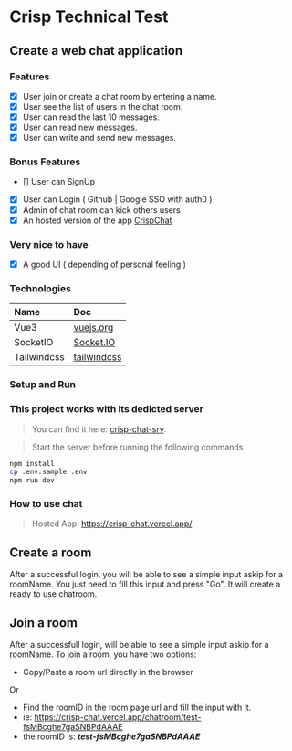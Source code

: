 # Crisp Technical Test

## Create a web chat application

### Features

- [x] User join or create a chat room by entering a name.
- [x] User see the list of users in the chat room.
- [x] User can read the last 10 messages.
- [x] User can read new messages.
- [x] User can write and send new messages.

### Bonus Features

- [] User can SignUp
- [x] User can Login ( Github | Google SSO with auth0 )
- [x] Admin of chat room can kick others users
- [x] An hosted version of the app [CrispChat](https://crisp-chat.vercel.app/)

### Very nice to have

- [x] A good UI ( depending of personal feeling )

### Technologies

| Name        | Doc                                     |
| :---------- | :-------------------------------------- |
| Vue3        | [vuejs.org](https://vuejs.org/)         |
| SocketIO    | [Socket.IO](https://socket.io)          |
| Tailwindcss | [tailwindcss](https://tailwindcss.com/) |

### Setup and Run

### This project works with its dedicted server

> You can find it here: [crisp-chat-srv](https://github.com/MartinClement/crisp-chat-srv).

> Start the server before running the following commands

```bash
npm install
cp .env.sample .env
npm run dev
```

### How to use chat

> Hosted App: https://crisp-chat.vercel.app/

## Create a room

After a successful login, you will be able to see a simple input askip for a roomName.
You just need to fill this input and press "Go". It will create a ready to use chatroom.

## Join a room

After a successfull login, will be able to see a simple input askip for a roomName.
To join a room, you have two options:

- Copy/Paste a room url directly in the browser

Or

- Find the roomID in the room page url and fill the input with it.
- ie: https://crisp-chat.vercel.app/chatroom/test-fsMBcghe7gaSNBPdAAAE
- the roomID is: **_test-fsMBcghe7gaSNBPdAAAE_**
